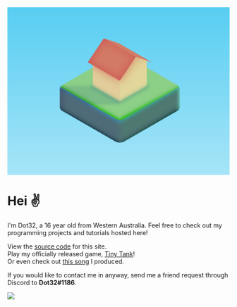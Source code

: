 <div style="background-image: linear-gradient(hsl(194, 85%, 65%), hsl(194, 85%, 81%));"><img src="sunrise somewhere.svg" style="max-height: 30vh;"></div>

# Hei ✌️ 
I'm Dot32, a 16 year old from Western Australia. Feel free to check out my programming projects and tutorials hosted here!

View the [source code](https://github.com/Dot32IsCool/dot32-website-v4) for this site. <br>
Play my officially released game, [Tiny Tank](https://dot32.itch.io/tiny-tank)! <br>
Or even check out [this song](https://soundcloud.com/dot32/journey-to-the-clouds) I produced. <br>

If you would like to contact me in anyway, send me a friend request through Discord to **Dot32#1186**.

<img src="https://github-readme-stats.vercel.app/api/top-langs/?username=Dot32IsCool&layout=compact&langs_count=6">